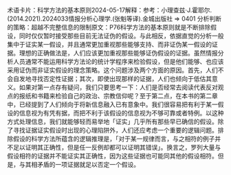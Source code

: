 

术语卡片：科学方法的基本原则2024-05-17解释：参考：小理查兹·J.霍耶尔.(2014.2021).2024033情报分析心理学.(张魁等译).金城出版社 => 0401 分析判断的策略：超越不完整信息的限制原文：P76科学方法的基本原则就是不断排除假设，同时仅仅暂时接受那些目前无法证伪的假设。与此相反，依据直觉的分析一般集中于证实某一假设，并且通常更加重视那些能够支持、而非证伪某一假设的证据。理想的正确做法是，人们应该更加重视那些能够证伪假设的证据。虽然情报分析人员通常不能运用科学方法论的统计学程序来检验假设，但是他们能够、也应该采用证伪而非证实假设的理念策略。这个问题涉及两个方面的原因。首先，人们不会自发地寻找否定性证据；其次，即使出现那样的证据，人们也倾向于低估其意义。如果对第一点存有疑问，我们只要思考一下：人们是否经常去阅读代表反对观点的报纸和书籍来检验自己的政治、宗教信仰呢？至于第二点，在本书的第二章中，已经提到了人们倾向于将新信息融入已有意象中。我们很容易把有利于某一假设的信息视为有凭有据，而把不利于该假设的信息视为不够可靠或者特例。以这种方式处理信息，我们就能够轻而易举地「证实」几乎所有那些早已确信的假设。除了寻找证据证实假设时出现的心理陷阱外，人们还应考虑一个重要的逻辑问题。排除假设的科学方法所蕴含的逻辑推理是，「对于某一规律而言，与之相符的例子并不足以证明其正确性，但是任一反例却都可以证明其错误」。换言之，罗列大量与假设相符的证据并不能证实其正确性，因为这些证据也可能同其他的假设相符。但是，与其相矛盾的一项证据就足以否定一个假设。